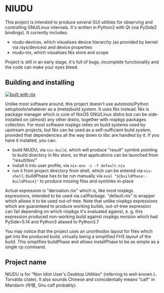 # NIUDU

This project is intended to produce several GUI utilities for observing and controlling GNU/Linux internals. It's written in Python3 with Qt (via PySide2 bindings). It currently includes:

- niudu-devices, which visualises device hierarchy (as provided by kernel via /sys/devices) and device properties
- niudu-nix, which visualises Nix store and scope

Project is still in an early stage, it's full of bugs, incomplete functionality and the code can make your eyes bleed.


## Building and installing

[![built with nix](https://builtwithnix.org/badge.svg)](https://builtwithnix.org)

Unlike most software around, this project doesn't use autotools/Python setuptools/whatever as a (meta)build system. It uses Nix instead. Nix is package manager which is core of NixOS GNU/Linux distro but can be side-installed on (almost) any other distro, together with nixpkgs packages collection. For most software nixpkgs relies on build systems used by upstream projects, but Nix can be used as a self-sufficient build system, provided that dependencies all the way down to libc are handled by it. If you have it installed, you can:

- build NIUDU, via `nix-build`, which will produce "result" symlink pointing to build directory in Nix store, so that applications can be launched from "result/bin/"
- install it into user profile, via `nix-env -i -f default.nix`
- run it from project directory from shell, which can be entered via `nix-shell`; buildPhase has to be run manually via `eval "${buildPhase:-buildPhase}"` to produce missing files and symlinks in-place

Actual expression is "derivation.nix" which is, like most nixpkgs expressions, intended to be used via callPackage. "default.nix" is wrapper which allows it to be used out-of-tree. Note that unlike nixpkgs expressions which are guaranteed to produce working builds, out-of-tree expression can fail depending on which nixpkgs it's evaluated against, e. g. this expression produced non-working build against nixpkgs revision which had PySide<5.14 and Python3 aliased to Python3.7

You may notice that the project uses an unorthodox layout for files which get into the produced build, virtually being a simplified FHS layout of the build. This simplifies buildPhase and allows installPhase to be as simple as a single cp command.


## Project name

NIUDU is for "Non Idiot User's Desktop Utilities" (referring to well-known L. Torvalds citate). It also sounds Chinese and coincidentally means "calf" in Mandarin (牛犊, Gnu calf probably).
